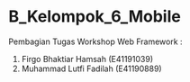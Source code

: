 # B_Kelompok_6_Mobile

Pembagian Tugas Workshop Web Framework :
1. Firgo Bhaktiar Hamsah (E41191039)
2. Muhammad Lutfi Fadilah (E41190889)
